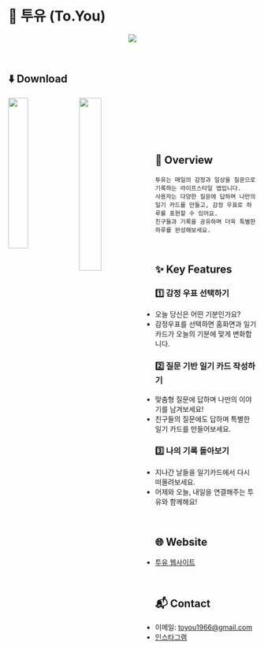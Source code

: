 # 📮 투유 (To.You)

<p align="center">
  <img src="https://github.com/user-attachments/assets/d51d6718-a294-4117-b958-844d4ba39020">
</p>

<br>

## ⬇️ Download

<p>
  <a href="https://apps.apple.com/kr/app/%ED%88%AC%EC%9C%A0-%EC%A7%88%EB%AC%B8%EC%9C%BC%EB%A1%9C-%EC%93%B0%EB%8A%94-%EC%9D%BC%EA%B8%B0-%EA%B0%90%EC%A0%95-%EA%B8%B0%EB%A1%9D/id6742442596"><img src="https://github.com/user-attachments/assets/0b054308-2575-4ddb-942f-a89be4e8f464" align="left" width=28%/></a>
  <a href="https://play.google.com/store/apps/details?id=com.toyou.toyouandroid"><img src="https://github.com/user-attachments/assets/468fa558-35f7-4c6f-b049-ca6b96374119" align="left" width=30%/></a>
</p>

<br>
<br>
<br>
<br>
<br>

## 📱 Overview
```
투유는 매일의 감정과 일상을 질문으로 기록하는 라이프스타일 앱입니다.  
사용자는 다양한 질문에 답하며 나만의 일기 카드를 만들고, 감정 우표로 하루를 표현할 수 있어요.  
친구들과 기록을 공유하며 더욱 특별한 하루를 완성해보세요.
```

<br>

## ✨ Key Features

### 1️⃣ 감정 우표 선택하기
- 오늘 당신은 어떤 기분인가요?
- 감정우표를 선택하면 홈화면과 일기카드가 오늘의 기분에 맞게 변화합니다.

### 2️⃣ 질문 기반 일기 카드 작성하기
- 맞춤형 질문에 답하며 나만의 이야기를 남겨보세요!
- 친구들의 질문에도 답하며 특별한 일기 카드를 만들어보세요.

### 3️⃣ 나의 기록 돌아보기
- 지나간 날들을 일기카드에서 다시 떠올려보세요.
- 어제와 오늘, 내일을 연결해주는 투유와 함께해요!

<br>

## 🌐 Website

- [투유 웹사이트](https://www.toyouapp.kr)
  
<br>

## 📬 Contact

- 이메일: toyou1966@gmail.com
- [인스타그램](https://www.instagram.com/toyou.app)
